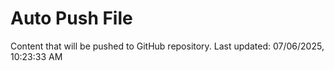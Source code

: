 # Auto Push File

Content that will be pushed to GitHub repository.
Last updated: 07/06/2025, 10:23:33 AM